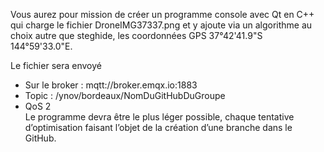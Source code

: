 Vous aurez pour mission de créer un programme console avec Qt en C++ qui charge le fichier DroneIMG37337.png et y ajoute via un algorithme au choix autre que steghide, les coordonnées GPS 37°42'41.9"S 144°59'33.0"E.

Le fichier sera envoyé 
- Sur le broker : mqtt://broker.emqx.io:1883
- Topic : /ynov/bordeaux/NomDuGitHubDuGroupe 
- QoS 2   
Le programme devra être le plus léger possible, chaque tentative d’optimisation faisant l’objet de la création d’une branche dans le GitHub.
